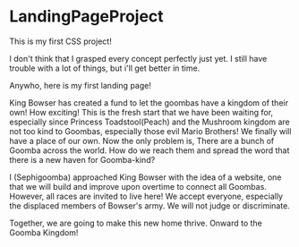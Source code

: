 # LandingPageProject

This is my first CSS project!

I don't think that I grasped every concept perfectly just yet. I still have trouble with a lot of things, but i'll get better in time.

Anywho, here is my first landing page!

King Bowser has created a fund to let the goombas have a kingdom of their own! How exciting! This is the fresh start that we have been waiting for, especially since Princess Toadstool(Peach) and the Mushroom kingdom are not too kind to Goombas, especially those evil Mario Brothers! We finally will have a place of our own. Now the only problem is, There are a bunch of Goomba across the world. How do we reach them and spread the word that there is a new haven for Goomba-kind? 

I (Sephigoomba) approached King Bowser with the idea of a website, one that we will build and improve upon overtime to connect all Goombas. However, all races are invited to live here! We accept everyone, especially the displaced members of Bowser's army. We will not judge or discriminate.

Together, we are going to make this new home thrive. Onward to the Goomba Kingdom!